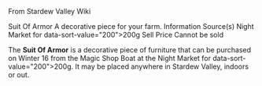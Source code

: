 From Stardew Valley Wiki

Suit Of Armor A decorative piece for your farm. Information Source(s) Night Market for data-sort-value="200"&gt;200g Sell Price Cannot be sold

The **Suit Of Armor** is a decorative piece of furniture that can be purchased on Winter 16 from the Magic Shop Boat at the Night Market for data-sort-value="200"&gt;200g. It may be placed anywhere in Stardew Valley, indoors or out.